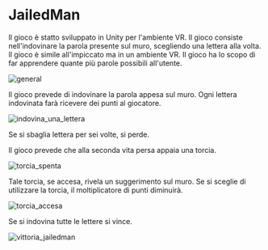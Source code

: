 # JailedMan

Il gioco è statto sviluppato in Unity per l'ambiente VR. Il gioco consiste nell'indovinare la parola presente sul muro, scegliendo una lettera alla volta.
Il gioco è simile all'impiccato ma in un ambiente VR. Il gioco ha lo scopo di far apprendere quante più parole possibili all'utente.

![general](https://github.com/manuelstefanile/JailedMan/assets/114852292/82655522-0bb7-4d91-82e2-199f5d686b61)

Il gioco prevede di indovinare la parola appesa sul muro. Ogni lettera indovinata farà ricevere dei punti al giocatore.

![indovina_una_lettera](https://github.com/manuelstefanile/JailedMan/assets/114852292/10460e1a-6ac9-4a4f-9bd3-b5ba190741b7)

Se si sbaglia lettera per sei volte, si perde.

Il gioco prevede che alla seconda vita persa appaia una torcia.

![torcia_spenta](https://github.com/manuelstefanile/JailedMan/assets/114852292/e89da886-bf67-46aa-b99e-8b068fa8ca7b)

Tale torcia, se accesa, rivela un suggerimento sul muro. Se si sceglie di utilizzare la torcia, il moltiplicatore
di punti diminuirà.

![torcia_accesa](https://github.com/manuelstefanile/JailedMan/assets/114852292/c3003146-1df5-41c0-a303-e39905ccae8f)

Se si indovina tutte le lettere si vince.

![vittoria_jailedman](https://github.com/manuelstefanile/JailedMan/assets/114852292/d845ca78-c4bf-4676-a1ac-16700b909b53)

